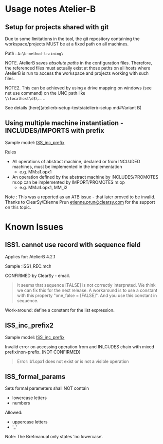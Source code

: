 
Usage notes Atelier-B
=====================


Setup for projects shared with git
---------------------------------

Due to some limitations in the tool, the git repository containing the workspace/projects MUST be at a fixed path on
all machines.

Path : `A:\b-method-training\`

NOTE. AtelierB saves *absolute paths* in the configuration files. Therefore, the referenced files must actually exist at those paths
on all hosts where AtelierB is run to access the workspace and projects working with such files.

NOTE2. This can be achieved by using a drive mapping on windows (see net use command) on the UNC path like  
`\\localhost\d$\...`.


See details [here](atelierb-setup-tests\atelierb-setup.md#Variant B)

## Using multiple machine instantiation - INCLUDES/IMPORTS with prefix

Sample model: [ISS_inc_prefix](ISS_inc_prefix)


Rules
- All operations of abstract machine, declared or from INCLUDED machines, must be implemented in the implementation
    - e.g. MM:a1.opx1
- An operation defined by the abstract machine by INCLUDES/PROMOTES m:op can be implemented by IMPORT/PROMOTES m:op  
    - e.g. MM:a1.opx1, MM_i2

Note : This was a reported as an ATB issue - that later proved to be invalid.
Thanks to ClearSy/Etienne Prun <etienne.prun@clearsy.com> for the support on this topic. 

Known Issues
============

## ISS1. cannot use record with sequence field

Applies for: AtelierB  4.2.1

Sample :ISS1_REC.mch

CONFIRMED by ClearSy - email.
>It seems that sequence [FALSE] is not correctly interpreted. We think we can fix this for the next release.
>A workaround is to use a constant with this property "one_false = [FALSE]". And you use this constant in sequence.

Work-around: define a constant for the list expression.

## ISS_inc_prefix2

Sample model: [ISS_inc_prefix](ISS_inc_prefix)

Invalid error on accessing operation from and INLCUDES chain with mixed prefix/non-prefix. (NOT CONFIRMED)
> Error: b1.opx1 does not exist or is not a visible operation

## ISS_formal_params

Sets formal parameters shall NOT contain
* lowercase letters
* numbers

Allowed:
* uppercase letters
* '_'

Note: The Brefmanual only states 'no lowercase'.


